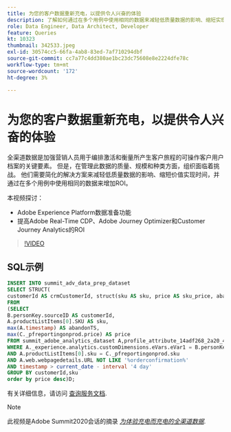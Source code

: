```yaml
---
title: 为您的客户数据重新充电，以提供令人兴奋的体验
description: 了解如何通过在多个用例中使用相同的数据来减轻低质量数据的影响、缩短实现价值的时间并增加ROI。
role: Data Engineer, Data Architect, Developer
feature: Queries
kt: 10323
thumbnail: 342533.jpeg
exl-id: 30574cc5-66fa-4ab8-83ed-7af710294dbf
source-git-commit: cc7a77c4dd380ae1bc23dc75608e8e2224dfe78c
workflow-type: tm+mt
source-wordcount: '172'
ht-degree: 3%

---
```


# 为您的客户数据重新充电，以提供令人兴奋的体验

全渠道数据是加强营销人员用于编排激活和衡量所产生客户旅程的可操作客户用户档案的关键要素。 但是，在管理此数据的质量、规模和种类方面，组织面临着挑战。 他们需要简化的解决方案来减轻低质量数据的影响、缩短价值实现时间，并通过在多个用例中使用相同的数据来增加ROI。

本视频探讨：

* Adobe Experience Platform数据准备功能
* 提高Adobe Real-Time CDP、Adobe Journey Optimizer和Customer Journey Analytics的ROI

>[!VIDEO](https://video.tv.adobe.com/v/342533?quality=12&learn=on)

## SQL示例

```sql
INSERT INTO summit_adv_data_prep_dataset
SELECT STRUCT(
customerId AS crmCustomerId, struct(sku AS sku, price AS sku_price, abandonTS AS abandonTS) AS abandonBrowse) AS _pfreportingonprod
FROM
(SELECT
B.personKey.sourceID AS customerId,
A.productListItems[0].SKU AS sku,
max(A.timestamp) AS abandonTS,
max(C._pfreportingonprod.price) AS price
FROM summit_adobe_analytics_dataset A,profile_attribute_14adf268_2a20_4dee_bee6_a6b0e34616a9 B,summit_product_dataset C
WHERE A._experience.analytics.customDimensions.eVars.eVar1 = B.personKey.sourceID
AND A.productListItems[0].sku = C._pfreportingonprod.sku
AND A.web.webpagedetails.URL NOT LIKE '%orderconfirmation%'
AND timestamp > current_date - interval '4 day'
GROUP BY customerId,sku
order by price desc)D;
```

有关详细信息，请访问 [查询服务文档](https://experienceleague.adobe.com/docs/experience-platform/query/home.html?lang=zh-Hans).

>[!NOTE]
>
>此视频是Adobe Summit2020会话的摘录 *[为体验充电而充电的全渠道数据](https://business.adobe.com/summit/2022/sessions/recharging-omnichannel-data-for-electrifying-exper-s409.html)*.
